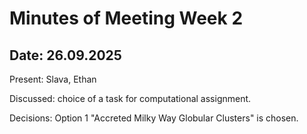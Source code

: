 # Minutes of Meeting Week 2
## Date: 26.09.2025

Present: Slava, Ethan

Discussed: choice of a task for computational assignment.

Decisions: Option 1 "Accreted Milky Way Globular Clusters" is chosen.